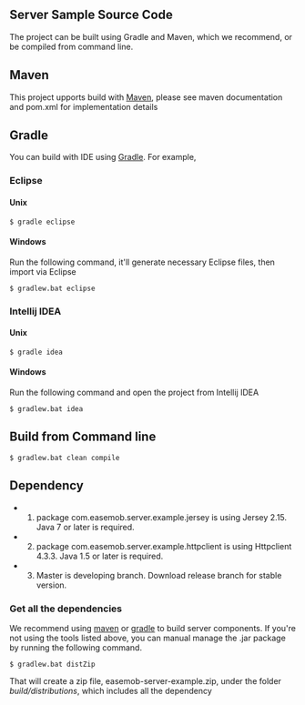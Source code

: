 ## Server Sample Source Code

The project can be built using Gradle and Maven, which we recommend, or be compiled from command line. 

## Maven

This project upports build with [Maven](http://maven.apache.org), please see maven documentation and pom.xml for implementation details

## Gradle

You can build with IDE using [Gradle](http://gradle.org). For example,

### Eclipse

#### Unix
 
    $ gradle eclipse

#### Windows

Run the following command, it'll generate necessary Eclipse files, then import via Eclipse

    $ gradlew.bat eclipse

### Intellij IDEA

#### Unix

	$ gradle idea

#### Windows

Run the following command and open the project from Intellij IDEA

    $ gradlew.bat idea
	

## Build from Command line

	$ gradlew.bat clean compile
	
## Dependency
	
 - 1. package com.easemob.server.example.jersey is using Jersey 2.15. Java 7 or later is required.
 - 2. package com.easemob.server.example.httpclient is using Httpclient 4.3.3. Java 1.5 or later is required.
 - 3. Master is developing branch. Download release branch for stable version.
 
### Get all the dependencies

We recommend using [maven](http://maven.apache.org) or [gradle](http://gradle.org) to build server components. 
If you're not using the tools listed above, you can manual manage the .jar package by running the following command.

    $ gradlew.bat distZip

That will create a zip file, easemob-server-example.zip, under the folder _build/distributions_, which includes all the dependency    
 
